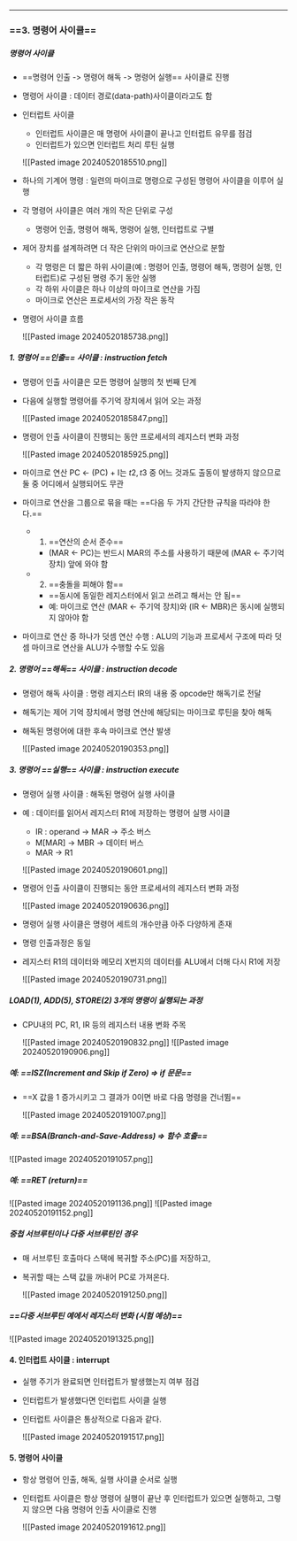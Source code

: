 
---
### ==3. 명령어 사이클==
##### 명령어 사이클
- ==명령어 인출 -> 명령어 해독 -> 명령어 실행== 사이클로 진행
- 명령어 사이클 : 데이터 경로(data-path)사이클이라고도 함
- 인터럽트 사이클
	- 인터럽트 사이클은 매 명령어 사이클이 끝나고 인터럽트 유무를 점검
	- 인터럽트가 있으면 인터럽트 처리 루틴 실행
	
	![[Pasted image 20240520185510.png]]
- 하나의 기계어 명령 : 일련의 마이크로 명령으로 구성된 명령어 사이클을 이루어 실행
- 각 명령어 사이클은 여러 개의 작은 단위로 구성
	- 명령어 인출, 명령어 해독, 명령어 실행, 인터럽트로 구별
- 제어 장치를 설계하려면 더 작은 단위의 마이크로 연산으로 분할
	- 각 명령은 더 짧은 하위 사이클(예 : 명령어 인출, 명령어 해독, 명령어 실행, 인터럽트)로 구성된 명령 주기 동안 실행
	- 각 하위 사이클은 하나 이상의 마이크로 연산을 가짐
	- 마이크로 연산은 프로세서의 가장 작은 동작
- 명령어 사이클 흐름

	![[Pasted image 20240520185738.png]]

##### 1. 명령어 ==인출== 사이클 : instruction fetch
- 명령어 인출 사이클은 모든 명령어 실행의 첫 번째 단계
- 다음에 실행할 명령어를 주기억 장치에서 읽어 오는 과정

	![[Pasted image 20240520185847.png]]
- 명령어 인출 사이클이 진행되는 동안 프로세서의 레지스터 변화 과정

	![[Pasted image 20240520185925.png]]
- 마이크로 연산 PC <- (PC) + I는 $t2,t3$ 중 어느 것과도 출동이 발생하지 않으므로 둘 중 어디에서 실행되어도 무관
- 마이크로 연산을 그룹으로 묶을 때는 ==다음 두 가지 간단한 규칙을 따라야 한다.==
	- 1. ==연산의 순서 준수==
		- (MAR <- PC)는 반드시 MAR의 주소를 사용하기 때문에 (MAR <- 주기억 장치) 앞에 와야 함
	- 2. ==충돌을 피해야 함==
		- ==동시에 동일한 레지스터에서 읽고 쓰려고 해서는 안 됨==
		- 예: 마이크로 연산 (MAR <- 주기억 장치)와 (IR <- MBR)은 동시에 실행되지 않아야 함
- 마이크로 연산 중 하나가 덧셈 연산 수행 : ALU의 기능과 프로세서 구조에 따라 덧셈 마이크로 연산을 ALU가 수행할 수도 있음

##### 2. 명령어 ==해독== 사이클 : instruction decode
- 명령어 해독 사이클 : 명령 레지스터 IR의 내용 중 opcode만 해독기로 전달
- 해독기는 제어 기억 장치에서 명령 연산에 해당되는 마이크로 루틴을 찾아 해독
- 해독된 명령어에 대한 후속 마이크로 연산 발생

	![[Pasted image 20240520190353.png]]

##### 3. 명령어 ==실행== 사이클 : instruction execute
- 명령어 실행 사이클 : 해독된 명령어 실행 사이클
- 예 : 데이터를 읽어서 레지스터 R1에 저장하는 명령어 실행 사이클
	- IR : operand -> MAR -> 주소 버스
	- M\[MAR] -> MBR -> 데이터 버스
	- MAR -> R1

	![[Pasted image 20240520190601.png]]
- 명령어 인출 사이클이 진행되는 동안 프로세서의 레지스터 변화 과정

	![[Pasted image 20240520190636.png]]
- 명령어 실행 사이클은 명령어 세트의 개수만큼 아주 다양하게 존재
- 명령 인출과정은 동일
- 레지스터 R1의 데이터와 메모리 X번지의 데이터를 ALU에서 더해 다시 R1에 저장

	![[Pasted image 20240520190731.png]]

##### LOAD(1), ADD(5), STORE(2) 3개의 명령이 실행되는 과정
- CPU내의 PC, R1, IR 등의 레지스터 내용 변화 주목

	![[Pasted image 20240520190832.png]]
	![[Pasted image 20240520190906.png]]

##### 예: ==ISZ(Increment and Skip if Zero) => if 문문==
- ==X 값을 1 증가시키고 그 결과가 0이면 바로 다음 명령을 건너뜀==

	![[Pasted image 20240520191007.png]]

##### 예: ==BSA(Branch-and-Save-Address) => 함수 호출==

![[Pasted image 20240520191057.png]]

##### 예: ==RET (return)==

![[Pasted image 20240520191136.png]]
![[Pasted image 20240520191152.png]]

##### 중첩 서브루틴이나 다중 서브루틴인 경우
- 매 서브루틴 호출마다 스택에 복귀할 주소(PC)를 저장하고,
- 복귀할 때는 스택 값을 꺼내어 PC로 가져온다.

	![[Pasted image 20240520191250.png]]

##### ==다중 서브루틴 예에서 레지스터 변화 (시험 예상)==

![[Pasted image 20240520191325.png]]

#### 4. 인터럽트 사이클 : interrupt
- 실행 주기가 완료되면 인터럽트가 발생했는지 여부 점검
- 인터럽트가 발생했다면 인터럽트 사이클 실행
- 인터럽트 사이클은 통상적으로 다음과 같다.

	![[Pasted image 20240520191517.png]]

#### 5. 명령어 사이클
- 항상 명령어 인출, 해독, 실행 사이클 순서로 실행
- 인터럽트 사이클은 항상 명령어 실행이 끝난 후 인터럽트가 있으면 실행하고, 그렇지 않으면 다음 명령어 인출 사이클로 진행

	![[Pasted image 20240520191612.png]]

